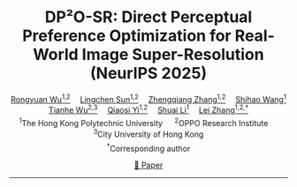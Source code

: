 <div align="center">

<h1>DP²O-SR: Direct Perceptual Preference Optimization for Real-World Image Super-Resolution (NeurIPS 2025)</h1>

<div>
  <a href="https://scholar.google.com/citations?user=A-U8zE8AAAAJ&hl=zh-CN" target="_blank">Rongyuan Wu<sup>1,2</sup></a>&emsp;
  <a href="https://scholar.google.com/citations?user=ZCDjTn8AAAAJ&hl=zh-CN" target="_blank">Lingchen Sun<sup>1,2</sup></a>&emsp;
  <a href="#" target="_blank">Zhengqiang Zhang<sup>1,2</sup></a>&emsp;
  <a href="#" target="_blank">Shihao Wang<sup>1</sup></a><br>  
  <a href="#" target="_blank">Tianhe Wu<sup>2,3</sup></a>&emsp;
  <a href="#" target="_blank">Qiaosi Yi<sup>1,2</sup></a>&emsp;
  <a href="#" target="_blank">Shuai Li<sup>1</sup></a>&emsp;
  <a href="https://www4.comp.polyu.edu.hk/~cslzhang/" target="_blank">Lei Zhang<sup>1,2,†</sup></a>
</div>

<div style="margin-top: 4px;">
  <sup>1</sup>The Hong Kong Polytechnic University &emsp;
  <sup>2</sup>OPPO Research Institute &emsp;
  <sup>3</sup>City University of Hong Kong
</div>

<div style="margin-top: 6px;">
  <sup>†</sup>Corresponding author
</div>

[📄 Paper ](https://arxiv.org/pdf/2406.08177)

---

</div>
